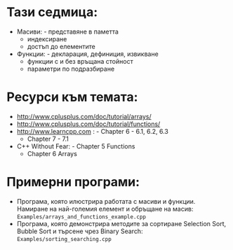 # Тази седмица:
  - Масиви:
        - представяне в паметта
	- индексиране
	- достъп до елементите
  - Функции:
        - декларация, дефиниция, извикване
	- функции с и без връщана стойност
	- параметри по подразбиране

# Ресурси към темата:
  - http://www.cplusplus.com/doc/tutorial/arrays/
  - http://www.cplusplus.com/doc/tutorial/functions/
  - http://www.learncpp.com :
        - Chapter 6 - 6.1, 6.2, 6.3
	- Chapter 7 - 7.1
  - C++ Without Fear:
        - Chapter 5 Functions
	- Chapter 6 Arrays

# Примерни програми:
  * Програма, която илюстрира работата с масиви и функции.
    Намиране на най-големия елемент и обръщане на масив:
        `Examples/arrays_and_functions_example.cpp`
  * Програма, която демонстрира методите за сортиране Selection Sort, Bubble Sort и
    търсене чрез Binary Search:
        `Examples/sorting_searching.cpp`